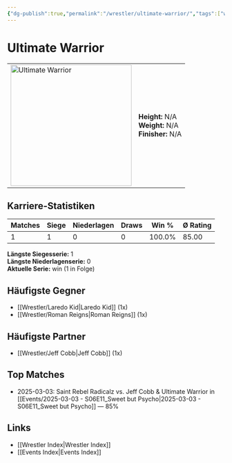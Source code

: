 ```yaml
---
{"dg-publish":true,"permalink":"/wrestler/ultimate-warrior/","tags":["wrestler"],"noteIcon":"","created":"2025-08-11T09:33:21.689+02:00"}
---
```



# Ultimate Warrior

<table>
<tr>
<td><img src="Ultimate Warrior.png" width="280" alt="Ultimate Warrior"></td>
<td>
<b>Height:</b> N/A<br>
<b>Weight:</b> N/A<br>
<b>Finisher:</b> N/A<br>
</td>
</tr>
</table>

## Karriere-Statistiken

| Matches | Siege | Niederlagen | Draws | Win % | Ø Rating |
|---------|-------|-------------|-------|-------|-----------|
| 1 | 1 | 0 | 0 | 100.0% | 85.00 |

**Längste Siegesserie:** 1<br>**Längste Niederlagenserie:** 0<br>**Aktuelle Serie:** win (1 in Folge)


## Häufigste Gegner
- [[Wrestler/Laredo Kid\|Laredo Kid]] (1x)
- [[Wrestler/Roman Reigns\|Roman Reigns]] (1x)

## Häufigste Partner
- [[Wrestler/Jeff Cobb\|Jeff Cobb]] (1x)

## Top Matches
- 2025-03-03: Saint Rebel Radicalz vs. Jeff Cobb & Ultimate Warrior in [[Events/2025-03-03 - S06E11_Sweet but Psycho\|2025-03-03 - S06E11_Sweet but Psycho]] — 85%

## Links
- [[Wrestler Index\|Wrestler Index]]
- [[Events Index\|Events Index]]
